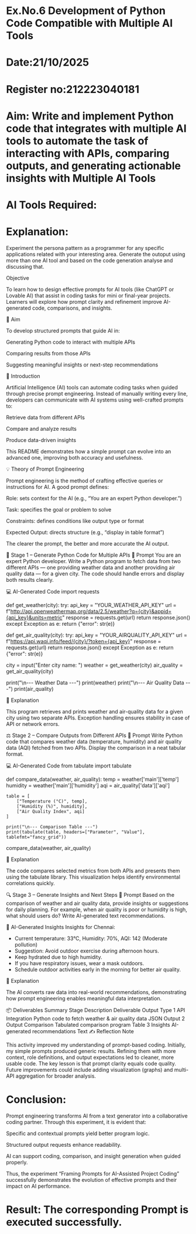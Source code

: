  # Ex.No.6 Development of Python Code Compatible with Multiple AI Tools

# Date:21/10/2025
# Register no:212223040181
# Aim: Write and implement Python code that integrates with multiple AI tools to automate the task of interacting with APIs, comparing outputs, and generating actionable insights with Multiple AI Tools

# AI Tools Required:

# Explanation:
Experiment the persona pattern as a programmer for any specific applications related with your interesting area. 
Generate the outoput using more than one AI tool and based on the code generation analyse and discussing that. 

Objective

To learn how to design effective prompts for AI tools (like ChatGPT or Lovable AI) that assist in coding tasks for mini or final-year projects.
Learners will explore how prompt clarity and refinement improve AI-generated code, comparisons, and insights.

🎯 Aim

To develop structured prompts that guide AI in:

Generating Python code to interact with multiple APIs

Comparing results from those APIs

Suggesting meaningful insights or next-step recommendations

📝 Introduction

Artificial Intelligence (AI) tools can automate coding tasks when guided through precise prompt engineering.
Instead of manually writing every line, developers can communicate with AI systems using well-crafted prompts to:

Retrieve data from different APIs

Compare and analyze results

Produce data-driven insights

This README demonstrates how a simple prompt can evolve into an advanced one, improving both accuracy and usefulness.

💡 Theory of Prompt Engineering

Prompt engineering is the method of crafting effective queries or instructions for AI.
A good prompt defines:

Role: sets context for the AI (e.g., “You are an expert Python developer.”)

Task: specifies the goal or problem to solve

Constraints: defines conditions like output type or format

Expected Output: directs structure (e.g., “display in table format”)

The clearer the prompt, the better and more accurate the AI output.

🧩 Stage 1 – Generate Python Code for Multiple APIs
🧾 Prompt
You are an expert Python developer. Write a Python program to fetch data from two different APIs — one providing weather data and another providing air quality data — for a given city. The code should handle errors and display both results clearly.

💻 AI-Generated Code
import requests

def get_weather(city):
    try:
        api_key = "YOUR_WEATHER_API_KEY"
        url = f"http://api.openweathermap.org/data/2.5/weather?q={city}&appid={api_key}&units=metric"
        response = requests.get(url)
        return response.json()
    except Exception as e:
        return {"error": str(e)}

def get_air_quality(city):
    try:
        api_key = "YOUR_AIRQUALITY_API_KEY"
        url = f"https://api.waqi.info/feed/{city}/?token={api_key}"
        response = requests.get(url)
        return response.json()
    except Exception as e:
        return {"error": str(e)}

city = input("Enter city name: ")
weather = get_weather(city)
air_quality = get_air_quality(city)

print("\n--- Weather Data ---")
print(weather)
print("\n--- Air Quality Data ---")
print(air_quality)

🧠 Explanation

This program retrieves and prints weather and air-quality data for a given city using two separate APIs.
Exception handling ensures stability in case of API or network errors.

⚖️ Stage 2 – Compare Outputs from Different APIs
🧾 Prompt
Write Python code that compares weather data (temperature, humidity) and air quality data (AQI) fetched from two APIs. Display the comparison in a neat tabular format.

💻 AI-Generated Code
from tabulate import tabulate

def compare_data(weather, air_quality):
    temp = weather['main']['temp']
    humidity = weather['main']['humidity']
    aqi = air_quality['data']['aqi']

    table = [
        ["Temperature (°C)", temp],
        ["Humidity (%)", humidity],
        ["Air Quality Index", aqi]
    ]

    print("\n--- Comparison Table ---")
    print(tabulate(table, headers=["Parameter", "Value"], tablefmt="fancy_grid"))

compare_data(weather, air_quality)

🧠 Explanation

The code compares selected metrics from both APIs and presents them using the tabulate library.
This visualization helps identify environmental correlations quickly.

🔍 Stage 3 – Generate Insights and Next Steps
🧾 Prompt
Based on the comparison of weather and air quality data, provide insights or suggestions for daily planning. For example, when air quality is poor or humidity is high, what should users do? Write AI-generated text recommendations.

🧠 AI-Generated Insights
Insights for Chennai:
- Current temperature: 33°C, Humidity: 70%, AQI: 142 (Moderate pollution)
- Suggestion: Avoid outdoor exercise during afternoon hours.
- Keep hydrated due to high humidity.
- If you have respiratory issues, wear a mask outdoors.
- Schedule outdoor activities early in the morning for better air quality.

💬 Explanation

The AI converts raw data into real-world recommendations, demonstrating how prompt engineering enables meaningful data interpretation.

📦 Deliverables Summary
Stage	Description	Deliverable	Output Type
1	API Integration	Python code to fetch weather & air quality data	JSON Output
2	Output Comparison	Tabulated comparison program	Table
3	Insights	AI-generated recommendations	Text
✍️ Reflection Note

This activity improved my understanding of prompt-based coding.
Initially, my simple prompts produced generic results. Refining them with more context, role definitions, and output expectations led to cleaner, more usable code.
The key lesson is that prompt clarity equals code quality.
Future improvements could include adding visualization (graphs) and multi-API aggregation for broader analysis.
# Conclusion:
Prompt engineering transforms AI from a text generator into a collaborative coding partner.
Through this experiment, it is evident that:

Specific and contextual prompts yield better program logic.

Structured output requests enhance readability.

AI can support coding, comparison, and insight generation when guided properly.

Thus, the experiment “Framing Prompts for AI-Assisted Project Coding” successfully demonstrates the evolution of effective prompts and their impact on AI performance.

# Result: The corresponding Prompt is executed successfully.
